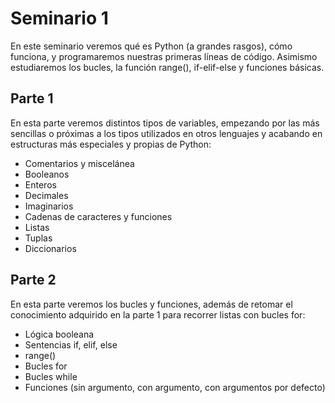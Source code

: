 # Seminario 1

En este seminario veremos qué es Python (a grandes rasgos), cómo funciona,
y programaremos nuestras primeras líneas de código. Asimismo estudiaremos
los bucles, la función range(), if-elif-else y funciones básicas.

## Parte 1
En esta parte veremos distintos tipos de variables, empezando por las más sencillas
o próximas a los tipos utilizados en otros lenguajes y acabando en estructuras más
especiales y propias de Python:

* Comentarios y miscelánea
* Booleanos
* Enteros
* Decimales
* Imaginarios
* Cadenas de caracteres y funciones
* Listas
* Tuplas
* Diccionarios


## Parte 2
En esta parte veremos los bucles y funciones, además de retomar el conocimiento
adquirido en la parte 1 para recorrer listas con bucles for:

* Lógica booleana
* Sentencias if, elif, else
* range()
* Bucles for
* Bucles while
* Funciones (sin argumento, con argumento, con argumentos por defecto)
